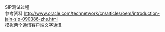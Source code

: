 SIP测试过程  
参考资料 http://www.oracle.com/technetwork/cn/articles/oem/introduction-jain-sip-090386-zhs.html  
模拟两个通讯客户端文字通讯
